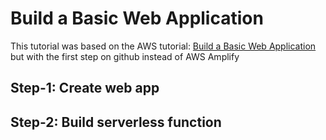 # Build a Basic Web Application

This tutorial was based on the AWS tutorial: [Build a Basic Web Application](https://aws.amazon.com/getting-started/hands-on/build-web-app-s3-lambda-api-gateway-dynamodb/) but with the first step on github instead of AWS Amplify 

## Step-1: Create web app 

## Step-2: Build serverless function
